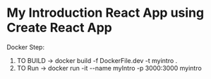 # My Introduction React App using Create React App


Docker Step:
1. TO BUILD -> docker build -f DockerFile.dev -t myintro .
2. TO Run -> docker run -it --name myIntro -p 3000:3000 myintro